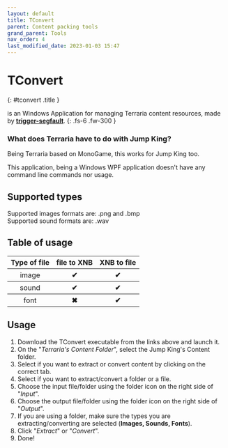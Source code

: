 ```yaml
---
layout: default
title: TConvert
parent: Content packing tools
grand_parent: Tools
nav_order: 4
last_modified_date: 2023-01-03 15:47
---
```


# TConvert <a target="_blank" title="Download tool" href="https://github.com/trigger-segfault/TConvert/releases/latest"><ion-icon name="download"></ion-icon></a><a title="Go to repository" target="_blank" href="https://github.com/trigger-segfault/TConvert"><ion-icon name="logo-github"></ion-icon></a>
{: #tconvert .title }

is an Windows Application for managing Terraria content resources, made by [**trigger-segfault**](https://github.com/trigger-segfault).
{: .fs-6 .fw-300 }
<!-- more -->

### What does Terraria have to do with Jump King?
Being Terraria based on MonoGame, this works for Jump King too.

This application, being a Windows WPF application doesn't have any command line commands nor usage.

## Supported types
Supported images formats are: .png and .bmp<br>
Supported sound formats are: .wav

## Table of usage

<table>
    <thead>
        <tr>
            <th>Type of file</th>
            <th>file to XNB</th>
            <th>XNB to file</th>
        </tr>
    </thead>
    <tbody>
        <tr>
            <th style="font-weight: normal;">image</th>
            <th class="label-green">✔</th>
            <th class="label-green">✔</th>
        </tr>
        <tr>
            <th style="font-weight: normal;">sound</th>
            <th class="label-green">✔</th>
            <th class="label-green">✔</th>
        </tr>
        <tr>
            <th style="font-weight: normal;">font</th>
            <th class="label-red">✖</th>
            <th class="label-green">✔</th>
        </tr>
    </tbody>
</table>

## Usage

1. Download the TConvert executable from the links above and launch it.
2. On the "*Terraria's Content Folder*", select the Jump King's Content folder.
3. Select if you want to extract or convert content by clicking on the correct tab.
4. Select if you want to extract/convert a folder or a file.
5. Choose the input file/folder using the folder icon on the right side of "*Input*".
6. Choose the output file/folder using the folder icon on the right side of "*Output*".
7. If you are using a folder, make sure the types you are extracting/converting are selected (**Images, Sounds, Fonts**).
8. Click "*Extract*" or "*Convert*".
9. Done!